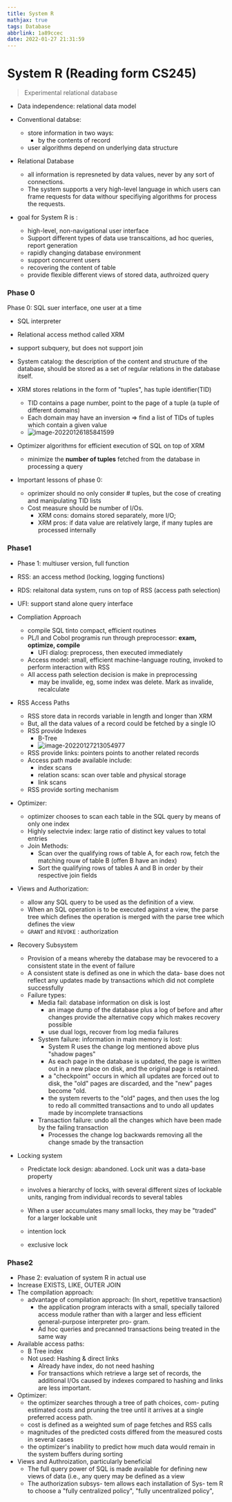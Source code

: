 ```yaml
---
title: System R
mathjax: true
tags: Database
abbrlink: 1a89ccec
date: 2022-01-27 21:31:59
---
```


# System R (Reading form CS245)

>  Experimental relational database

- Data independence: relational data model 

- Conventional databse: 

  - store information in two ways:
    - by the contents of record 
  - user algorithms depend on underlying data structure

- Relational Database

  - all information is represneted by data values, never by any sort of connections.
  - The system supports a very high-level language in which users can frame requests for data withour specifiying algorithms for process the requests.

- goal for System R is :

  - high-level, non-navigational user interface
  - Support different types of data use transcaitions, ad hoc queries, report generation
  - rapidly changing database environment
  - support concurrent users
  - recovering the content of table
  - provide flexible different views of stored data, authroized query

  

### Phase 0

Phase 0: SQL suer interface, one user at a time	

- SQL interpreter

- Relational access method called XRM
- support subquery, but does not support join
- System catalog: the description of the content and structure of the database, should be stored as a set of regular relations in the database itself.
- XRM stores relations in the form of "tuples", has tuple identifier(TID)
  - TID contains a page number, point to the page of a tuple (a tuple of different domains)
  - Each domain may have an inversion => find a list of TIDs of tuples which contain a given value
  - <img src="../images/image-20220126185841599.png" alt="image-20220126185841599" style="zoom:%;" />
- Optimizer algorithms for efficient execution of SQL on top of XRM
  - minimize the **number of tuples** fetched from the database in processing a query
- Important lessons of phase 0:
  - oprimizer should no only consider # tuples, but the cose of creating and manipulating TID lists
  - Cost measure should be number of I/Os. 
    - XRM cons: domains stored separately, more I/O; 
    - XRM pros: if data value are relatively large,  if many tuples are processed internally

### Phase1

- Phase 1: multiuser version, full function

- RSS: an access method (locking, logging functions)

- RDS:  relaitonal data system, runs on top of RSS (access path selection)

- UFI: support stand alone query interface

- Compliation Approach

  - compile SQL tinto compact, efficient routines
  - PL/I and Cobol programis run through preprocessor: **exam, optimize, compile**
    - UFI dialog: preprocess, then executed immediately
  - Access model: small, efficient machine-language routing, invoked to perform interaction with RSS
  - All access path selection decision is make in preprocessing
    - may be invalide, eg, some index was delete. Mark as invalide, recalculate

- RSS Access Paths

  - RSS store data in records variable in length and longer than XRM
  - But, all the data values of a record could be fetched by a single IO
  - RSS provide Indexes
    - B-Tree
    - ![image-20220127213054977](../images/image-20220127213054977.png)
  - RSS provide links: pointers points to another related records
  - Access path made available include:
    - index scans
    - relation scans: scan over table and physical storage
    - link scans
  - RSS provide  sorting mechanism

- Optimizer:

  - optimizer chooses to scan each table in the SQL query by means of only one index
  - Highly selectvie index: large ratio of distinct key values to total entries
  - Join Methods:
    - Scan over the qualifying rows of table A, for each row, fetch the matching rouw of table B (offen B have an index)
    - Sort the qualifying rows of tables A and B in order by their respective join fields

- Views and Authorization:

  - allow any SQL query to be used as the definition of a view.
  - When an SQL operation is to be executed against a view, the parse tree which defines the operation is merged with the parse tree which defines the view
  - `GRANT` and `REVOKE` : authorization

- Recovery Subsystem

  - Provision of a means whereby the database may be revocered to a consistent state in the event of failure
  - A consistent state is defined as one in which the data- base does not reflect any updates made by transactions which did not complete successfully
  - Failure types:
    - Media fail: database information on disk is lost
      - an image dump of the database plus a log of before and after changes provide the alternative copy which makes recovery possible
      - use dual logs, recover from log media failures
    - System failure: information in main memory is lost:
      - System R uses the change log mentioned above plus "shadow pages"
      - As each page in the database is updated, the page is written out in a new place on disk, and the original page is retained. 
      - a "checkpoint" occurs in which all updates are forced out to disk, the "old" pages are discarded, and the "new" pages become "old.
      - the system reverts to the "old" pages, and then uses the log to redo all committed transactions and to undo all updates made by incomplete transactions
    - Transaction failure: undo all the changes which have been made by the failing transaction
      - Processes the change log backwards removing all the change smade by the transaction

- Locking system

  - Predictate lock design: abandoned. Lock unit was a data-base property

  - involves a hierarchy of locks, with several different sizes of lockable units, ranging from individual records to several tables

  - When a user accumulates many small locks, they may be "traded" for a larger lockable unit

  - intention lock

  - exclusive lock

    

### Phase2

- Phase 2: evaluation of system R in actual use
- Increase EXISTS, LIKE, OUTER JOIN
- The compilation approach:
  - advantage of compilation approach: (In short, repetitive transaction)
    - the application program interacts with a small, specially tailored access module rather than with a larger and less efficient general-purpose interpreter pro- gram.
    - Ad hoc queries and precanned transactions being treated in the same way
- Available access paths:
  - B Tree index
  - Not used: Hashing & direct links
    - Already have index, do not need hashing
    - For transactions which retrieve a large set of records, the additional I/Os caused by indexes compared to hashing and links are less important.
- Optimizer:
  - the optimizer searches through a tree of path choices, com- puting estimated costs and pruning the tree until it arrives at a single preferred access path. 
  - cost is defined as a weighted sum of page fetches and RSS calls
  - magnitudes of the predicted costs differed from the measured costs in several cases
  - the optimizer's inability to predict how much data would remain in the system buffers during sorting
- Views and Authroization, particularly beneficial
  - The full query power of SQL is made available for defining new views of data (i.e., any query may be defined as a view
  - The authorization subsys- tem allows each installation of Sys- tem R to choose a "fully centralized policy", "fully uncentralized policy", 



